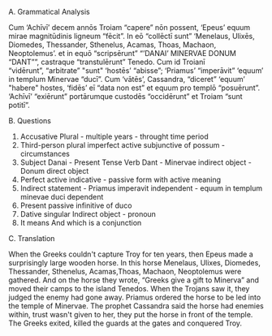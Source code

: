 A. Grammatical Analysis

Cum ‘Achīvī’ decem annōs Troiam “capere” nōn possent, ‘Epeus’ equum mirae
magnitūdinis ligneum “fēcit”. In eō “collēctī sunt” ‘Menelaus, Ulixēs, Diomedes,
Thessander, Sthenelus, Acamas, Thoas, Machaon, Neoptolemus’. et in equō
“scripsērunt” “’DANAI’ MINERVAE DONUM “DANT””, castraque “transtulērunt” Tenedo.
Cum id Troianī “vidērunt”, “arbitrate” "sunt" ‘hostēs’ “abisse”; ‘Priamus’ “imperāvit”
‘equum’ in templum Minervae “ducī”. Cum ‘vātēs’, Cassandra, “diceret” ‘equum’ "habere"
hostes, ‘fidēs’ eī “data non est” et equum pro templō “posuērunt”. ‘Achīvī’
“exiērunt” portārumque custodēs “occidērunt” et Troiam “sunt potitī”.

B. Questions

1. Accusative Plural - multiple years - throught time period
2. Third-person plural imperfect active subjunctive of possum - circumstances
3. Subject Danai - Present Tense Verb Dant - Minervae indirect object - Donum direct object
4. Perfect active indicative - passive form with active meaning
5. Indirect statement - Priamus imperavit independent - equum in templum minevae duci dependent
6. Present passive infinitive of duco
7. Dative singular Indirect object - pronoun
8. It means And which is a conjunction

C. Translation

When the Greeks couldn't capture Troy for ten years, then Epeus made a surprisingly large wooden horse. In this horse Menelaus, Ulixes, Diomedes, Thessander, Sthenelus, Acamas,Thoas, Machaon, Neoptolemus were gathered. And on the horse they wrote, “Greeks give a gift to Minerva” and moved their camps to the island Tenedos. When the Trojans saw it, they judged the enemy had gone away. Priamus ordered the horse to be led into the temple of Minervae. The prophet Cassandra said the horse had enemies within, trust wasn't given to her, they put the horse in front of the temple. The Greeks exited, killed the guards at the gates and conquered Troy.
